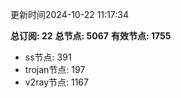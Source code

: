 更新时间2024-10-22 11:17:34

**总订阅: 22**
**总节点: 5067**
**有效节点: 1755**
- ss节点: 391
- trojan节点: 197
- v2ray节点: 1167
